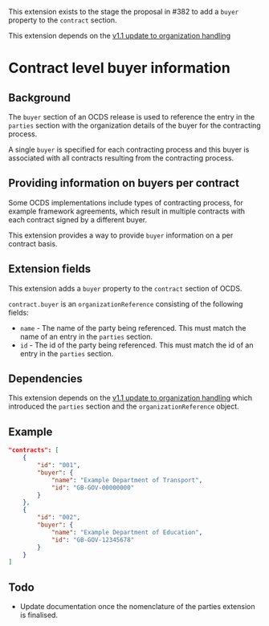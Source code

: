 This extension exists to the stage the proposal in #382 to add a ```buyer``` property to the ```contract``` section.

This extension depends on the [v1.1 update to organization handling](https://github.com/open-contracting/ocds_extension_parties)

# Contract level buyer information

## Background

The ```buyer``` section of an OCDS release is used to reference the entry in the ```parties``` section with the organization details of the buyer for the contracting process.

A single ```buyer``` is specified for each contracting process and this buyer is associated with all contracts resulting from the contracting process.

## Providing information on buyers per contract

Some OCDS implementations include types of contracting process, for example framework agreements, which result in multiple contracts with each contract signed by a different buyer.

This extension provides a way to provide ```buyer``` information on a per contract basis.

## Extension fields

This extension adds a ```buyer``` property to the ```contract``` section of OCDS.

```contract.buyer``` is an ```organizationReference``` consisting of the following fields:

* ```name``` - The name of the party being referenced. This must match the name of an entry in the ```parties``` section.
* ```id``` - The id of the party being referenced. This must match the id of an entry in the ```parties``` section.

## Dependencies

This extension depends on the [v1.1 update to organization handling](https://github.com/open-contracting/ocds_extension_parties) which introduced the ```parties``` section and the ```organizationReference``` object.

## Example

```JSON
"contracts": [
	{
		"id": "001",
		"buyer": {
			"name": "Example Department of Transport",
			"id": "GB-GOV-00000000"
		}
	},
	{
		"id": "002",
		"buyer": {
			"name": "Example Department of Education",
			"id": "GB-GOV-12345678"
		}
	}
]
```

## Todo

* Update documentation once the nomenclature of the parties extension is finalised.
